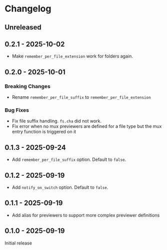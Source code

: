 # Changelog

## Unreleased

## 0.2.1 - 2025-10-02

- Make `remember_per_file_extension` work for folders again.

## 0.2.0 - 2025-10-01

### Breaking Changes

- Rename `remember_per_file_suffix` to `remember_per_file_extension`

### Bug Fixes

- Fix file suffix handling. `fs.cha` did not work.
- Fix error when no mux previewers are defined for a file type but the mux entry function is triggered on it

## 0.1.3 - 2025-09-24

- Add `remember_per_file_suffix` option. Default to `false`.

## 0.1.2 - 2025-09-19

- Add `notify_on_switch` option. Default to `false`.

## 0.1.1 - 2025-09-19

- Add alias for previewers to support more complex previewer definitions

## 0.1.0 - 2025-09-19

Initial release
